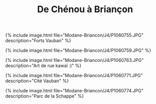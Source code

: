 ﻿---
title: "De Chénou à Briançon"
permalink: /Modane-Briancon/J4/
sidebar:
  nav: "modane_briancon"
---

{% include image.html file="Modane-Briancon/J4/P1060755.JPG" description="Forts Vauban" %}

{% include image.html file="Modane-Briancon/J4/P1060759.JPG" %}

{% include image.html file="Modane-Briancon/J4/P1060763.JPG" description="Art de rue kawaï :)" %}

{% include image.html file="Modane-Briancon/J4/P1060771.JPG" description="Cité Vauban" %}

{% include image.html file="Modane-Briancon/J4/P1060774.JPG" description="Parc de la Schappe" %}
